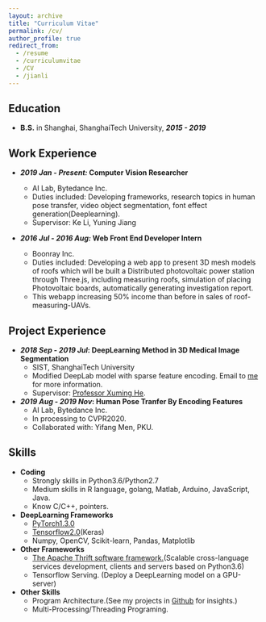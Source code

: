 ```yaml
---
layout: archive
title: "Curriculum Vitae"
permalink: /cv/
author_profile: true
redirect_from:
  - /resume
  - /curriculumvitae
  - /CV
  - /jianli
---
```


## Education

* **B.S.** in Shanghai, ShanghaiTech University, ***2015 - 2019*** 

## Work Experience
* ***2019 Jan - Present:* Computer Vision Researcher**
  * AI Lab, Bytedance Inc.
  * Duties included: Developing frameworks, research topics in human pose transfer, video object segmentation, font effect generation(Deeplearning).
  * Supervisor: Ke Li, Yuning Jiang

* ***2016 Jul - 2016 Aug:* Web Front End Developer Intern**
	* Boonray Inc.
	* Duties included: Developing a web app to present 3D mesh models of roofs which will be built a Distributed photovoltaic power station through Three.js, including measuring roofs, simulation of placing Photovoltaic boards, automatically generating investigation report.
	* This webapp increasing 50% income than before in sales of roof-measuring-UAVs.

## Project Experience
* ***2018 Sep - 2019 Jul*: DeepLearning Method in 3D Medical Image Segmentation**
  * SIST, ShanghaiTech University
  * Modified DeepLab model with sparse feature encoding. Email to [me](maito:maoym.tony@gmail.com) for more information.
  * Supervisor: [Professor Xuming He](https://xmhe.bitbucket.io/).
* ***2019 Aug - 2019 Nov*: Human Pose Tranfer By Encoding Features**
  * AI Lab, Bytedance Inc.
  * In processing to CVPR2020.
  * Collaborated with: Yifang Men, PKU.

## Skills
*  __Coding__
	* Strongly skills in Python3.6/Python2.7
	* Medium skills in R language, golang, Matlab, Arduino, JavaScript, Java.
	* Know C/C++, pointers.
* __DeepLearning Frameworks__
	* [PyTorch1.3.0](https://pytorch.org/)
	* [Tensorflow2.0](https://tensorflow.google.cn/)(Keras)
	* Numpy, OpenCV, Scikit-learn, Pandas, Matplotlib
* __Other Frameworks__
	* [The Apache Thrift software framework.](http://thrift.apache.org/)(Scalable cross-language services development, clients and servers based on Python3.6)
	* Tensorflow Serving. (Deploy a DeepLearning model on a GPU-server)
* __Other Skills__
	* Program Architecture.(See my projects in [Github](https://github.com/mtonym) for insights.)
	* Multi-Processing/Threading Programing.

